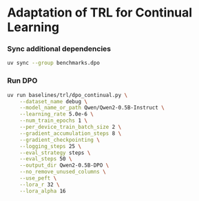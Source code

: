 # Adaptation of TRL for Continual Learning

### Sync additional dependencies
```sh
uv sync --group benchmarks.dpo
```

### Run DPO

```sh
uv run baselines/trl/dpo_continual.py \
    --dataset_name debug \
    --model_name_or_path Qwen/Qwen2-0.5B-Instruct \
    --learning_rate 5.0e-6 \
    --num_train_epochs 1 \
    --per_device_train_batch_size 2 \
    --gradient_accumulation_steps 8 \
    --gradient_checkpointing \
    --logging_steps 25 \
    --eval_strategy steps \
    --eval_steps 50 \
    --output_dir Qwen2-0.5B-DPO \
    --no_remove_unused_columns \
    --use_peft \
    --lora_r 32 \
    --lora_alpha 16
```
